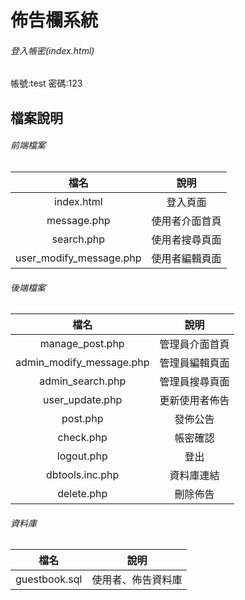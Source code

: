 # 佈告欄系統
###### 登入帳密(index.html)
帳號:test
密碼:123
## 檔案說明
###### 前端檔案
| 檔名 | 說明 |
|:------------:|:------------:|
|index.html|登入頁面|
|message.php|使用者介面首頁|
|search.php|使用者搜尋頁面|
|user_modify_message.php|使用者編輯頁面|
###### 後端檔案
| 檔名 | 說明 |
|:------------:|:------------:|
|manage_post.php|管理員介面首頁|
|admin_modify_message.php|管理員編輯頁面|
|admin_search.php|管理員搜尋頁面|
|user_update.php|更新使用者佈告|
|post.php|發佈公告|
|check.php|帳密確認|
|logout.php|登出|
|dbtools.inc.php|資料庫連結|
|delete.php|刪除佈告|
###### 資料庫
| 檔名 | 說明 |
|:------------:|:------------:|
|guestbook.sql|使用者、佈告資料庫|
